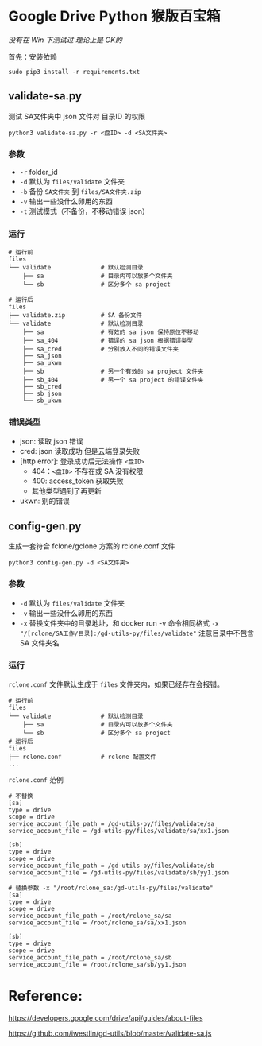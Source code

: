 # Google Drive Python 猴版百宝箱
_没有在 Win 下测试过 理论上是 OK的_

首先：安装依赖
```
sudo pip3 install -r requirements.txt
```
## validate-sa.py
测试 SA文件夹中 json 文件对 目录ID 的权限
```
python3 validate-sa.py -r <盘ID> -d <SA文件夹>
```
### 参数
* `-r` folder_id
* `-d` 默认为 `files/validate` 文件夹
* `-b` 备份 `SA文件夹` 到 `files/SA文件夹.zip`
* `-v` 输出一些没什么卵用的东西
* `-t` 测试模式（不备份，不移动错误 json）
### 运行
```
# 运行前
files
└── validate              # 默认检测目录
    ├── sa                # 目录内可以放多个文件夹
    └── sb                # 区分多个 sa project

# 运行后
files
├── validate.zip          # SA 备份文件
└── validate              # 默认检测目录
    ├── sa                # 有效的 sa json 保持原位不移动
    ├── sa_404            # 错误的 sa json 根据错误类型
    ├── sa_cred           # 分别放入不同的错误文件夹
    ├── sa_json
    ├── sa_ukwn
    ├── sb                # 另一个有效的 sa project 文件夹
    ├── sb_404            # 另一个 sa project 的错误文件夹
    ├── sb_cred
    ├── sb_json
    └── sb_ukwn
```
### 错误类型
* json: 读取 json 错误
* cred: json 读取成功 但是云端登录失败
* [http error]: 登录成功后无法操作 `<盘ID>`
  * 404：`<盘ID>` 不存在或 SA 没有权限
  * 400: access_token 获取失败
  * 其他类型遇到了再更新
* ukwn: 别的错误

## config-gen.py
生成一套符合 fclone/gclone 方案的 rclone.conf 文件
```
python3 config-gen.py -d <SA文件夹>
```
### 参数
* `-d` 默认为 `files/validate` 文件夹
* `-v` 输出一些没什么卵用的东西
* `-x` 替换文件夹中的目录地址，和 docker run -v 命令相同格式 `-x "/[rclone/SA工作/目录]:/gd-utils-py/files/validate"` 注意目录中不包含 SA 文件夹名
### 运行
`rclone.conf` 文件默认生成于 `files` 文件夹内，如果已经存在会报错。
```
# 运行前
files
└── validate              # 默认检测目录
    ├── sa                # 目录内可以放多个文件夹
    └── sb                # 区分多个 sa project
# 运行后
files
├── rclone.conf           # rclone 配置文件
...
```
`rclone.conf` 范例
```
# 不替换
[sa]
type = drive
scope = drive
service_account_file_path = /gd-utils-py/files/validate/sa
service_account_file = /gd-utils-py/files/validate/sa/xx1.json

[sb]
type = drive
scope = drive
service_account_file_path = /gd-utils-py/files/validate/sb
service_account_file = /gd-utils-py/files/validate/sb/yy1.json
```
```
# 替换参数 -x "/root/rclone_sa:/gd-utils-py/files/validate"
[sa]
type = drive
scope = drive
service_account_file_path = /root/rclone_sa/sa
service_account_file = /root/rclone_sa/sa/xx1.json

[sb]
type = drive
scope = drive
service_account_file_path = /root/rclone_sa/sb
service_account_file = /root/rclone_sa/sb/yy1.json
```

# Reference:
https://developers.google.com/drive/api/guides/about-files

https://github.com/iwestlin/gd-utils/blob/master/validate-sa.js
